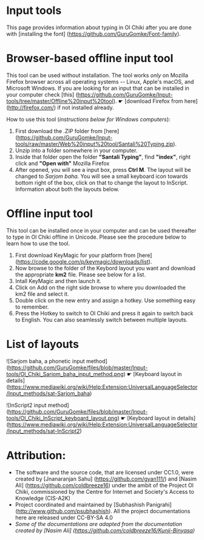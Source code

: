 # Input tools
This page provides information about typing in Ol Chiki after you are done with [installing the font] (https://github.com/GuruGomke/Font-family).

# Browser-based offline input tool
This tool can be used without installation. The tool works <i>only</i> on Mozilla Firefox browser across all operating systems -- Linux, Apple's macOS, and Microsoft Windows. If you are looking for an input that can be installed in your computer check [this] (https://github.com/GuruGomke/Input-tools/tree/master/Offline%20input%20tool). ☛ [download Firefox from here] (http://firefox.com/) if not installed already.

How to use this tool (<i>instructions below for Windows computers</i>):
 1. First download the .ZIP folder from [here] (https://github.com/GuruGomke/Input-tools/raw/master/Web%20input%20tool/Santali%20Typing.zip).
 2. Unzip into a folder somewhere in your computer.
 3. Inside that folder open the folder <b>"Santali Typing"</b>, find <b>"index"</b>, right click and <b>"Open with"</b> Mozilla Firefox
 4. After opened, you will see a input box, press <b>Ctrl M</b>. The layout will be changed to <i>Sarjom baha</i>. You will see a small keyboard icon towards bottom right of the box, click on that to change the layout to InScript. Information about both the layouts below.

# Offline input tool
This tool can be installed once in your computer and can be used thereafter to type in Ol Chiki offline in Unicode. Please see the procedure below to learn how to use the tool.
 1. First download KeyMagic for your platform from [here] (https://code.google.com/p/keymagic/downloads/list).
 2. Now browse to the folder of the Keybord layout you want and download the appropriate <b>km2</b> file. Please see below for a list.
 3. Intall KeyMagic and then launch it.
 4. Click on Add on the right side browse to where you downloaded the km2 file and select it.
 5. Double click on the new entry and assign a hotkey. Use something easy to remember. 
 6. Press the Hotkey to switch to Ol Chiki and press it again to switch back to English. You can also seamlessly switch between multiple layouts.

# List of layouts
![Sarjom baha, a phonetic input method] (https://github.com/GuruGomke/files/blob/master/Input-tools/Ol_Chiki_Sarjom_baha_input_method.png)
☛ [Keyboard layout in details] (https://www.mediawiki.org/wiki/Help:Extension:UniversalLanguageSelector/Input_methods/sat-Sarjom_baha)

![InScript2 input method] (https://github.com/GuruGomke/files/blob/master/Input-tools/Ol_Chiki_InScript_keyboard_layout.png)
☛ [Keyboard layout in details] (https://www.mediawiki.org/wiki/Help:Extension:UniversalLanguageSelector/Input_methods/sat-InScript2)

# Attribution:
* The software and the source code, that are licensed under CC1.0, were created by [Jnanaranjan Sahu] (https://github.com/gyan111/) and [Nasim Ali] (https://github.com/coldbreeze16) under the ambit of the Project Ol Chiki, commissioned by the Centre for Internet and Society's Access to Knowledge (CIS-A2K)
* Project coordinated and maintained by [Subhashish Panigrahi] (http://www.github.com/psubhashish). All the project documentations here are released under CC-BY-SA 4.0
* <i>Some of the documentations are adapted from the documentation created by [Nasim Ali] (https://github.com/coldbreeze16/Kunji-Binyasa)</i>
